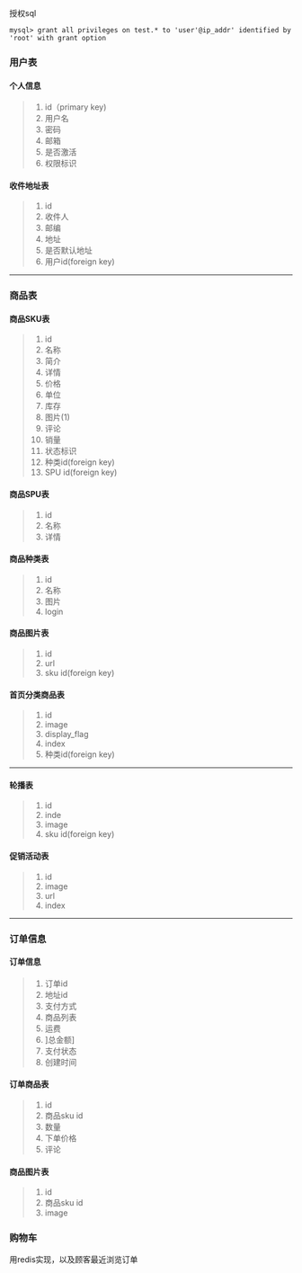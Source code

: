 授权sql

```
mysql> grant all privileges on test.* to 'user'@ip_addr' identified by 'root' with grant option
```



### 用户表

#### 个人信息

>1. id（primary key)
>2. 用户名
>3. 密码
>4. 邮箱
>5. 是否激活
>6. 权限标识

#### 收件地址表

>1. id
>2. 收件人
>3. 邮编
>4. 地址
>5. 是否默认地址
>6. 用户id(foreign key)



<hr>

### 商品表

#### 商品SKU表

>1. id
>2. 名称
>3. 简介
>4. 详情
>5. 价格
>6. 单位
>7. 库存
>8. 图片(1)
>9. 评论
>10. 销量
>11. 状态标识
>12. 种类id(foreign key)
>13. SPU id(foreign key)

#### 商品SPU表

>1. id
>2. 名称
>3. 详情

#### 商品种类表

>1. id
>2. 名称
>3. 图片
>4. login

#### 商品图片表

>1. id
>2. url
>3. sku id(foreign key)

#### 首页分类商品表

>1. id
>2. image
>3. display_flag
>4. index
>5. 种类id(foreign key)

<hr>

#### 轮播表

> 1. id
> 2. inde
> 3. image
> 4. sku id(foreign key)

#### 促销活动表

> 1. id
> 2. image
> 3. url
> 4. index

<hr>

### 订单信息

#### 订单信息

>1. 订单id
>2. 地址id
>3. 支付方式
>4. 商品列表
>5. 运费
>6. ]总金额]
>7. 支付状态
>8. 创建时间

#### 订单商品表

>1. id
>2. 商品sku id
>3. 数量
>4. 下单价格
>5. 评论

#### 商品图片表

>1. id
>2. 商品sku id
>3. image



### 购物车

用redis实现，以及顾客最近浏览订单